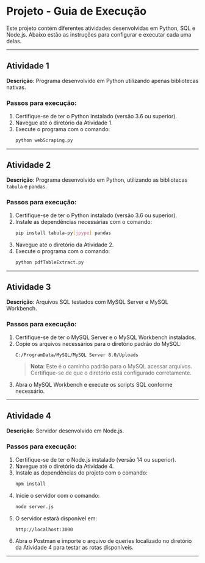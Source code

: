 # Projeto - Guia de Execução

Este projeto contém diferentes atividades desenvolvidas em Python, SQL e Node.js. Abaixo estão as instruções para configurar e executar cada uma delas.

---

## Atividade 1

**Descrição**: Programa desenvolvido em Python utilizando apenas bibliotecas nativas.

### Passos para execução:
1. Certifique-se de ter o Python instalado (versão 3.6 ou superior).
2. Navegue até o diretório da Atividade 1.
3. Execute o programa com o comando:
   ```bash
   python webScraping.py
   ```

---

## Atividade 2

**Descrição**: Programa desenvolvido em Python, utilizando as bibliotecas `tabula` e `pandas`.

### Passos para execução:
1. Certifique-se de ter o Python instalado (versão 3.6 ou superior).
2. Instale as dependências necessárias com o comando:
   ```bash
   pip install tabula-py[jpype] pandas
   ```
3. Navegue até o diretório da Atividade 2.
4. Execute o programa com o comando:
   ```bash
   python pdfTableExtract.py
   ```

---

## Atividade 3

**Descrição**: Arquivos SQL testados com MySQL Server e MySQL Workbench.

### Passos para execução:
1. Certifique-se de ter o MySQL Server e o MySQL Workbench instalados.
2. Copie os arquivos necessários para o diretório padrão do MySQL:
   ```
   C:/ProgramData/MySQL/MySQL Server 8.0/Uploads
   ```
   > **Nota**: Este é o caminho padrão para o MySQL acessar arquivos. Certifique-se de que o diretório está configurado corretamente.
3. Abra o MySQL Workbench e execute os scripts SQL conforme necessário.

---

## Atividade 4

**Descrição**: Servidor desenvolvido em Node.js.

### Passos para execução:
1. Certifique-se de ter o Node.js instalado (versão 14 ou superior).
2. Navegue até o diretório da Atividade 4.
3. Instale as dependências do projeto com o comando:
   ```bash
   npm install
   ```
4. Inicie o servidor com o comando:
   ```bash
   node server.js
   ```
5. O servidor estará disponível em:
   ```
   http://localhost:3000
   ```
6. Abra o Postman e importe o arquivo de queries localizado no diretório da Atividade 4 para testar as rotas disponíveis.

---
